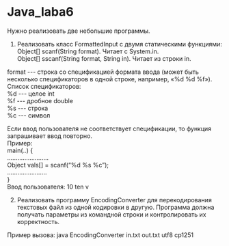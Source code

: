 # Java_laba6
Нужно реализовать две небольшие программы.  

1. Реализовать класс FormattedInput с двумя статическими функциями:  
Object[] scanf(String format). Читает с System.in.  
Object[] sscanf(String format, String in). Читает из строки in.  

format --- строка со спецификацией формата ввода (может быть несколько спецификаторов в одной строке, например, «%d %d %f»). Список спецификаторов:  
%d --- целое int  
%f --- дробное double  
%s --- строка  
%c --- символ  

Если ввод пользователя не соответствует спецификации, то функция запрашивает ввод повторно.  
Пример:  
main(..) {  
…………………...  
    Object vals[] = scanf(“%d %s %c”);  
…………………..  
}  
Ввод пользователя: 10 ten v


2. Реализовать программу EncodingConverter для перекодирования текстовых файл из одной кодировки в другую. Программа должна получать параметры из командной строки и контролировать их корректность.

Пример вызова: java EncodingConverter in.txt out.txt utf8 cp1251
